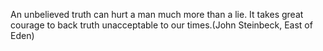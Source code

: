 



An unbelieved truth can hurt a man much more than a lie. It takes great courage to back truth unacceptable to our times.(John Steinbeck, East of Eden)
